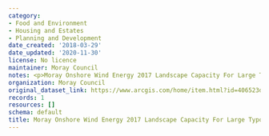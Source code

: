 ```yaml
---
category:
- Food and Environment
- Housing and Estates
- Planning and Development
date_created: '2018-03-29'
date_updated: '2020-11-30'
license: No licence
maintainer: Moray Council
notes: <p>Moray Onshore Wind Energy 2017 Landscape Capacity For Large Typologies (Moray)</p>
organization: Moray Council
original_dataset_link: https://www.arcgis.com/home/item.html?id=406523dc2a4b4d1a917b10b91a4793fc
records: 1
resources: []
schema: default
title: Moray Onshore Wind Energy 2017 Landscape Capacity For Large Typologies (Moray)
---
```

